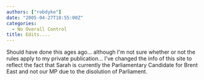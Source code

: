 ```yaml
---
authors: ["robdyke"]
date: "2005-04-27T18:55:00Z"
categories:
  - No Overall Control
title: Edits....
---
```

Should have done this ages ago... although I'm not sure whether or not the rules apply to my private publication... I've changed the info of this site to reflect the fact that Sarah is currently the Parliamentary Candidate for Brent East and not our MP due to the disolution of Parliament.